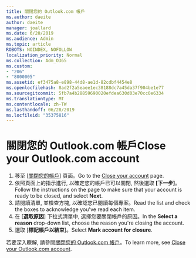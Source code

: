 ```yaml
---
title: 關閉您的 Outlook.com 帳戶
ms.author: daeite
author: daeite
manager: joallard
ms.date: 6/20/2019
ms.audience: Admin
ms.topic: article
ROBOTS: NOINDEX, NOFOLLOW
localization_priority: Normal
ms.collection: Adm_O365
ms.custom:
- "206"
- "8000005"
ms.assetid: ef3475a8-e898-44d8-ae1d-82cdbf4454e8
ms.openlocfilehash: 8ad2f2a5eaee1ec38188dc7a45da37f904be1e77
ms.sourcegitcommit: 5fb7a4b28859690020efdea630d03e70cc0e6334
ms.translationtype: MT
ms.contentlocale: zh-TW
ms.lasthandoff: 06/28/2019
ms.locfileid: "35375816"
---
```

# <a name="close-your-outlookcom-account"></a><span data-ttu-id="15429-102">關閉您的 Outlook.com 帳戶</span><span class="sxs-lookup"><span data-stu-id="15429-102">Close your Outlook.com account</span></span>

1. <span data-ttu-id="15429-103">移至 [[關閉您的帳戶](https://go.microsoft.com/fwlink/p/?linkid=845493)] 頁面。</span><span class="sxs-lookup"><span data-stu-id="15429-103">Go to the [Close your account](https://go.microsoft.com/fwlink/p/?linkid=845493) page.</span></span>
2. <span data-ttu-id="15429-104">依照頁面上的指示進行, 以確定您的帳戶已可以關閉, 然後選取 **[下一步]**。</span><span class="sxs-lookup"><span data-stu-id="15429-104">Follow the instructions on the page to make sure that your account is ready to be closed, and select **Next**.</span></span>
3. <span data-ttu-id="15429-105">請閱讀清單, 並檢查方塊, 以確認您已閱讀每個專案。</span><span class="sxs-lookup"><span data-stu-id="15429-105">Read the list and check the boxes to acknowledge you've read each item.</span></span>
4. <span data-ttu-id="15429-106">在 [**選取原因**] 下拉式清單中, 選擇您要關閉帳戶的原因。</span><span class="sxs-lookup"><span data-stu-id="15429-106">In the **Select a reason** drop-down list, choose the reason you're closing the account.</span></span>
5. <span data-ttu-id="15429-107">選取 [**標記帳戶以結束**]。</span><span class="sxs-lookup"><span data-stu-id="15429-107">Select **Mark account for closure**.</span></span>

<span data-ttu-id="15429-108">若要深入瞭解, 請參閱[關閉您的 Outlook.com 帳戶](https://support.office.com/article/564b801e-2a47-4cb2-afa8-12ead3185038?wt.mc_id=Office_Outlook_com_Alchemy)。</span><span class="sxs-lookup"><span data-stu-id="15429-108">To learn more, see [Close your Outlook.com account](https://support.office.com/article/564b801e-2a47-4cb2-afa8-12ead3185038?wt.mc_id=Office_Outlook_com_Alchemy).</span></span>
  